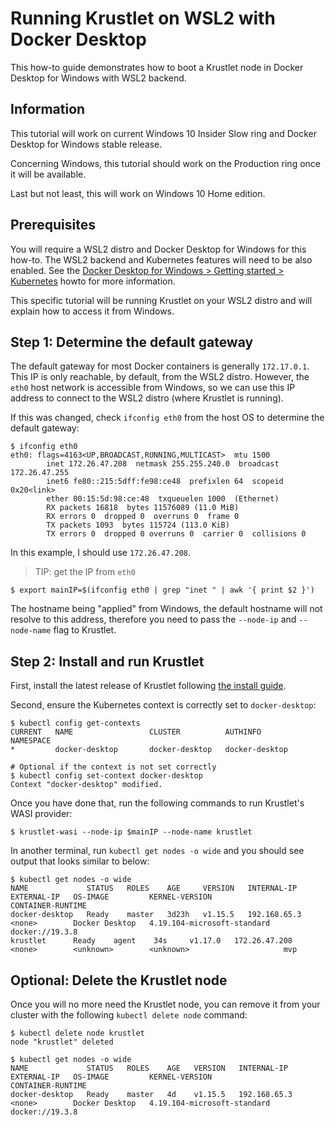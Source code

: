 # Running Krustlet on WSL2 with Docker Desktop

This how-to guide demonstrates how to boot a Krustlet node in Docker Desktop for Windows with WSL2
backend.

## Information
This tutorial will work on current Windows 10 Insider Slow ring and Docker Desktop for Windows
stable release.

Concerning Windows, this tutorial should work on the Production ring once it will be available.

Last but not least, this will work on Windows 10 Home edition.

## Prerequisites

You will require a WSL2 distro and Docker Desktop for Windows for this how-to. The WSL2 backend and
Kubernetes features will need to be also enabled. See the [Docker Desktop for Windows > Getting
started > Kubernetes](https://docs.docker.com/docker-for-windows/#kubernetes) howto for more
information.

This specific tutorial will be running Krustlet on your WSL2 distro and will explain how to access
it from Windows.

## Step 1: Determine the default gateway

The default gateway for most Docker containers is generally `172.17.0.1`. This IP is only reachable,
by default, from the WSL2 distro. However, the `eth0` host network is accessible from Windows, so we
can use this IP address to connect to the WSL2 distro (where Krustlet is running).

If this was changed, check `ifconfig eth0` from the host OS to determine the default gateway:

```console
$ ifconfig eth0
eth0: flags=4163<UP,BROADCAST,RUNNING,MULTICAST>  mtu 1500
        inet 172.26.47.208  netmask 255.255.240.0  broadcast 172.26.47.255
        inet6 fe80::215:5dff:fe98:ce48  prefixlen 64  scopeid 0x20<link>
        ether 00:15:5d:98:ce:48  txqueuelen 1000  (Ethernet)
        RX packets 16818  bytes 11576089 (11.0 MiB)
        RX errors 0  dropped 0  overruns 0  frame 0
        TX packets 1093  bytes 115724 (113.0 KiB)
        TX errors 0  dropped 0 overruns 0  carrier 0  collisions 0
```

In this example, I should use `172.26.47.208`.

> TIP: get the IP from `eth0`

```shell
$ export mainIP=$(ifconfig eth0 | grep "inet " | awk '{ print $2 }')
```

The hostname being "applied" from Windows, the default hostname will not resolve to this address,
therefore you need to pass the `--node-ip` and `--node-name` flag to Krustlet.

## Step 2: Install and run Krustlet

First, install the latest release of Krustlet following [the install guide](../intro/install.md).

Second, ensure the Kubernetes context is correctly set to `docker-desktop`:

```shell
$ kubectl config get-contexts
CURRENT   NAME                 CLUSTER          AUTHINFO         NAMESPACE
*         docker-desktop       docker-desktop   docker-desktop

# Optional if the context is not set correctly
$ kubectl config set-context docker-desktop
Context "docker-desktop" modified.
```

Once you have done that, run the following commands to run Krustlet's WASI provider:

```shell
$ krustlet-wasi --node-ip $mainIP --node-name krustlet
```

In another terminal, run `kubectl get nodes -o wide` and you should see output that looks similar to
below:

```
$ kubectl get nodes -o wide
NAME             STATUS   ROLES    AGE     VERSION   INTERNAL-IP     EXTERNAL-IP   OS-IMAGE         KERNEL-VERSION                CONTAINER-RUNTIME
docker-desktop   Ready    master   3d23h   v1.15.5   192.168.65.3    <none>        Docker Desktop   4.19.104-microsoft-standard   docker://19.3.8
krustlet      Ready    agent    34s     v1.17.0   172.26.47.208   <none>        <unknown>        <unknown>                     mvp
```

## Optional: Delete the Krustlet node
Once you will no more need the Krustlet node, you can remove it from your cluster with the following
`kubectl delete node` command:

```shell
$ kubectl delete node krustlet
node "krustlet" deleted

$ kubectl get nodes -o wide
NAME             STATUS   ROLES    AGE   VERSION   INTERNAL-IP    EXTERNAL-IP   OS-IMAGE         KERNEL-VERSION                CONTAINER-RUNTIME
docker-desktop   Ready    master   4d    v1.15.5   192.168.65.3   <none>        Docker Desktop   4.19.104-microsoft-standard   docker://19.3.8
```
